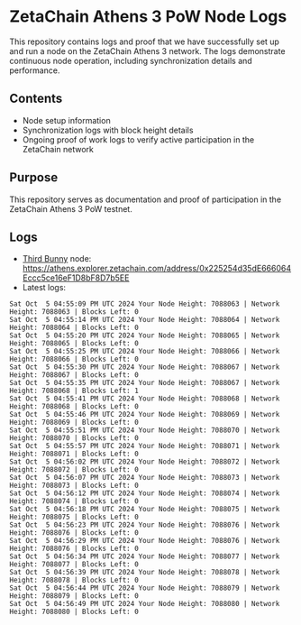 # ZetaChain Athens 3 PoW Node Logs
This repository contains logs and proof that we have successfully set up and run a node on the ZetaChain Athens 3 network. The logs demonstrate continuous node operation, including synchronization details and performance.

## Contents
- Node setup information
- Synchronization logs with block height details
- Ongoing proof of work logs to verify active participation in the ZetaChain network

## Purpose
This repository serves as documentation and proof of participation in the ZetaChain Athens 3 PoW testnet.

## Logs

- [Third Bunny](https://thirdbunny.xyz/) node: https://athens.explorer.zetachain.com/address/0x225254d35dE666064Eccc5ce16eF1D8bF8D7b5EE
- Latest logs:
```
Sat Oct  5 04:55:09 PM UTC 2024 Your Node Height: 7088063 | Network Height: 7088063 | Blocks Left: 0
Sat Oct  5 04:55:14 PM UTC 2024 Your Node Height: 7088064 | Network Height: 7088064 | Blocks Left: 0
Sat Oct  5 04:55:20 PM UTC 2024 Your Node Height: 7088065 | Network Height: 7088065 | Blocks Left: 0
Sat Oct  5 04:55:25 PM UTC 2024 Your Node Height: 7088066 | Network Height: 7088066 | Blocks Left: 0
Sat Oct  5 04:55:30 PM UTC 2024 Your Node Height: 7088067 | Network Height: 7088067 | Blocks Left: 0
Sat Oct  5 04:55:35 PM UTC 2024 Your Node Height: 7088067 | Network Height: 7088068 | Blocks Left: 1
Sat Oct  5 04:55:41 PM UTC 2024 Your Node Height: 7088068 | Network Height: 7088068 | Blocks Left: 0
Sat Oct  5 04:55:46 PM UTC 2024 Your Node Height: 7088069 | Network Height: 7088069 | Blocks Left: 0
Sat Oct  5 04:55:51 PM UTC 2024 Your Node Height: 7088070 | Network Height: 7088070 | Blocks Left: 0
Sat Oct  5 04:55:57 PM UTC 2024 Your Node Height: 7088071 | Network Height: 7088071 | Blocks Left: 0
Sat Oct  5 04:56:02 PM UTC 2024 Your Node Height: 7088072 | Network Height: 7088072 | Blocks Left: 0
Sat Oct  5 04:56:07 PM UTC 2024 Your Node Height: 7088073 | Network Height: 7088073 | Blocks Left: 0
Sat Oct  5 04:56:12 PM UTC 2024 Your Node Height: 7088074 | Network Height: 7088074 | Blocks Left: 0
Sat Oct  5 04:56:18 PM UTC 2024 Your Node Height: 7088075 | Network Height: 7088075 | Blocks Left: 0
Sat Oct  5 04:56:23 PM UTC 2024 Your Node Height: 7088076 | Network Height: 7088076 | Blocks Left: 0
Sat Oct  5 04:56:29 PM UTC 2024 Your Node Height: 7088076 | Network Height: 7088076 | Blocks Left: 0
Sat Oct  5 04:56:34 PM UTC 2024 Your Node Height: 7088077 | Network Height: 7088077 | Blocks Left: 0
Sat Oct  5 04:56:39 PM UTC 2024 Your Node Height: 7088078 | Network Height: 7088078 | Blocks Left: 0
Sat Oct  5 04:56:44 PM UTC 2024 Your Node Height: 7088079 | Network Height: 7088079 | Blocks Left: 0
Sat Oct  5 04:56:49 PM UTC 2024 Your Node Height: 7088080 | Network Height: 7088080 | Blocks Left: 0
```
